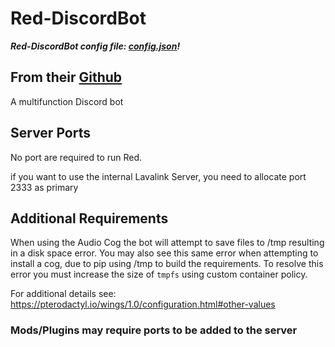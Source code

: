 # Red-DiscordBot

***Red-DiscordBot config file: [config.json](../repository/bots/discord/redbot/config.json)!***

## From their [Github](https://github.com/Cog-Creators/Red-DiscordBot)

A multifunction Discord bot

## Server Ports

No port are required to run Red.

if you want to use the internal Lavalink Server, you need to allocate port 2333 as primary

## Additional Requirements

When using the Audio Cog the bot will attempt to save files to /tmp resulting in a disk space error.  You may also see this same error when attempting to install a cog, due to pip using /tmp to build the requirements.  To resolve this error you must increase the size of `tmpfs` using custom container policy.

For additional details see:
<https://pterodactyl.io/wings/1.0/configuration.html#other-values>

### Mods/Plugins may require ports to be added to the server
